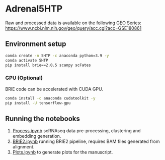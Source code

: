 # Adrenal5HTP

Raw and processed data is available on the following GEO Series:
https://www.ncbi.nlm.nih.gov/geo/query/acc.cgi?acc=GSE180861

## Environment setup

```bash
conda create -n 5HTP -c anaconda python=3.9 -y
conda activate 5HTP
pip install brie==2.0.5 scanpy scFates
```

### GPU (Optional)
BRIE code can be accelerated with CUDA GPU.
```bash
conda install -c anaconda cudatoolkit -y
pip install -U tensorflow-gpu
```


## Running the notebooks

1. [Process.ipynb](https://github.com/LouisFaure/Adrenal5HTP_paper/blob/main/Process.ipynb) scRNAseq data pre-processing, clustering and embedding generation.
2. [BRIE2.ipynb](https://github.com/LouisFaure/Adrenal5HTP_paper/blob/main/BRIE2.ipynb) running BRIE2 pipeline, requires BAM files generated from alignment.
3. [Plots.ipynb](https://github.com/LouisFaure/Adrenal5HTP_paper/blob/main/Plots.ipynb) to generate plots for the manuscript.
